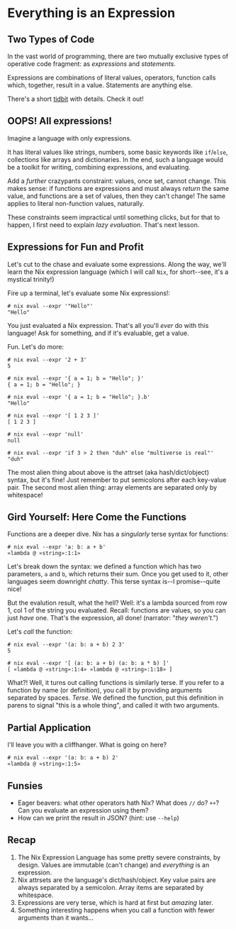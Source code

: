 # Everything is an Expression

## Two Types of Code

In the vast world of programming, there are two mutually exclusive types of
operative code fragment: as _expressions_ and _statements_.

Expressions are combinations of literal values, operators, function calls
which, together, result in a value. Statements are anything else.

There's a short [tidbit](../../tidbits/B_statements-and-expressions.md) with
details. Check it out!

## OOPS! All expressions!

Imagine a language with only expressions.

It has literal values like strings, numbers, some basic keywords like
`if`/`else`, collections like arrays and dictionaries. In the end, such a
language would be a toolkit for writing, combining expressions,
and evaluating.

Add a _further_ crazypants constraint: values, once set, cannot change. This
makes sense: if functions are expressions and must always _return_ the same
value, and functions are a set of values, then they can't change! The same
applies to literal non-function values, naturally.

These constraints seem impractical until something clicks, but for that to
happen, I first need to explain _lazy evaluation_. That's next lesson.

## Expressions for Fun and Profit

Let's cut to the chase and evaluate some expressions. Along the way, we'll
learn the Nix expression language (which I will call `Nix`, for short--see,
it's a mystical trinity!)

Fire up a terminal, let's evaluate some Nix expressions!:

```console
# nix eval --expr '"Hello"'
"Hello"
```

You just evaluated a Nix expression. That's all you'll *ever* do with this
language! Ask for something, and if it's evaluable, get a value.

Fun. Let's do more:

```console
# nix eval --expr '2 + 3'
5

# nix eval --expr '{ a = 1; b = "Hello"; }'
{ a = 1; b = "Hello"; }

# nix eval --expr '{ a = 1; b = "Hello"; }.b'
"Hello"

# nix eval --expr '[ 1 2 3 ]'
[ 1 2 3 ]

# nix eval --expr 'null'
null

# nix eval --expr 'if 3 > 2 then "duh" else "multiverse is real"'
"duh"

```

The most alien thing about above is the attrset (aka hash/dict/object) syntax,
but it's fine! Just remember to put semicolons after each key-value pair.
The second most alien thing: array elements are separated only by whitespace!

## Gird Yourself: Here Come the Functions

Functions are a deeper dive. Nix has a *singularly* terse syntax for functions:

```console
# nix eval --expr 'a: b: a + b'
«lambda @ «string»:1:1»
```

Let's break down the syntax: we defined a function which has two parameters,
`a` and `b`, which returns their sum. Once you get used to it, other languages
seem downright _chatty_. This terse syntax is--I promise--quite nice!

But the evalution result, what the hell? Well: it's a lambda sourced from row
1, col 1 of the string you evaluated. Recall: functions are values, so you can
just _have_ one. That's the expression, all done! (narrator: "_they weren't_.")

Let's _call_ the function:

```console
# nix eval --expr '(a: b: a + b) 2 3'
5

# nix eval --expr '[ (a: b: a + b) (a: b: a * b) ]'
[ «lambda @ «string»:1:4» «lambda @ «string»:1:18» ]
```

What?! Well, it turns out calling functions is similarly terse. If you refer to
a function by name (or definition), you call it by providing arguments
separated by spaces. _Terse_. We defined the function, put this definition in
parens to signal "this is a whole thing", and called it with two arguments.

## Partial Application

I'll leave you with a cliffhanger. What is going on here?

```console
# nix eval --expr '(a: b: a + b) 2'
«lambda @ «string»:1:5»
```

## Funsies

- Eager beavers: what other operators hath Nix? What does `//` do? `++`?
  Can you evaluate an expression using them?
- How can we print the result in JSON? (hint: use `--help`)

## Recap

1. The Nix Expression Language has some pretty severe constraints, by design.
   Values are immutable (can't change) and _everything_ is an expression.
1. Nix attrsets are the language's dict/hash/object. Key value pairs are
   always separated by a semicolon. Array items are separated by whitespace.
1. Expressions are very terse, which is hard at first but _amazing_ later.
1. Something interesting happens when you call a function with fewer arguments
   than it wants...

